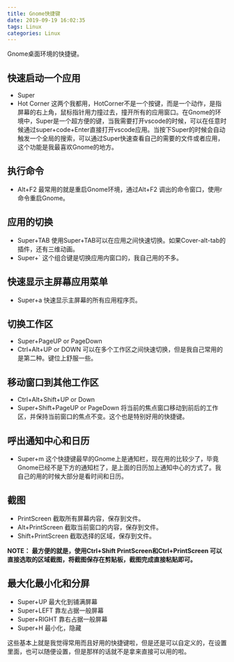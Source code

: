 ```yaml
---
title: Gnome快捷键
date: 2019-09-19 16:02:35
tags: Linux
categories: Linux
---
```


Gnome桌面环境的快捷键。

<!-- more -->

## 快速启动一个应用
- Super 
- Hot Corner
这两个我都用，HotCorner不是一个按键，而是一个动作，是指屏幕的右上角，鼠标指针用力撞过去，撞开所有的应用窗口。在Gnome的环境中，Super是一个超方便的键，当我需要打开vscode的时候，可以在任意时候通过super+code+Enter直接打开vscode应用。当按下Super的时候会自动触发一个全局的搜索，可以通过Super快速查看自己的需要的文件或者应用，这个功能是我最喜欢Gnome的地方。

## 执行命令
- Alt+F2
最常用的就是重启Gnome环境，通过Alt+F2 调出的命令窗口，使用r命令重启Gnome。

## 应用的切换 
- Super+TAB
使用Super+TAB可以在应用之间快速切换。如果Cover-alt-tab的插件，还有三维动画。
- Super+`
这个组合键是切换应用内窗口的，我自己用的不多。

## 快速显示主屏幕应用菜单
- Super+a
快速显示主屏幕的所有应用程序页。

## 切换工作区
- Super+PageUP or PageDown
- Ctrl+Alt+UP or DOWN
可以在多个工作区之间快速切换，但是我自己常用的是第二种。键位上舒服一些。

## 移动窗口到其他工作区
- Ctrl+Alt+Shift+UP or Down
- Super+Shift+PageUP or PageDown
将当前的焦点窗口移动到前后的工作区，并保持当前窗口的焦点不变。这个也是特别好用的快捷键。

## 呼出通知中心和日历
- Super+m
这个快捷键最早的Gnome上是通知栏，现在用的比较少了，毕竟Gnome已经不是下方的通知栏了，是上面的日历加上通知中心的方式了。我自己的用的时候大部分是看时间和日历。

## 截图
- PrintScreen 
截取所有屏幕内容，保存到文件。
- Alt+PrintScreen
  截取当前窗口的内容，保存到文件。
- Shift+PrintScreen
  截取选择的区域，保存到文件。

**NOTE： 最方便的就是，使用Ctrl+Shift PrintScreen和Ctrl+PrintScreen 可以直接选取的区域截图，将截图保存在剪贴板，截图完成直接粘贴即可。**


## 最大化最小化和分屏
- Super+UP
  最大化到铺满屏幕
- Super+LEFT
  靠左占据一般屏幕
- Super+RIGHT
  靠右占据一般屏幕
- Super+H
  最小化，隐藏

这些基本上就是我觉得常用而且好用的快捷键啦，但是还是可以自定义的，在设置里面，也可以随便设置，但是那样的话就不是拿来直接可以用的啦。

